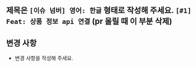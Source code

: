 ## 제목은 `[이슈 넘버] 영어: 한글` 형태로 작성해 주세요. `[#1] Feat: 상품 정보 api 연결` (pr 올릴 때 이 부분 삭제)

## 변경 사항

- 변경 사항을 작성해 주세요.
